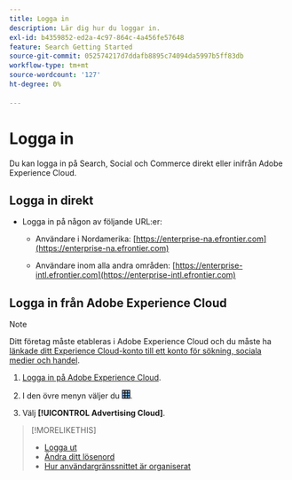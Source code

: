 ```yaml
---
title: Logga in
description: Lär dig hur du loggar in.
exl-id: b4359852-ed2a-4c97-864c-4a456fe57648
feature: Search Getting Started
source-git-commit: 052574217d7ddafb8895c74094da5997b5ff83db
workflow-type: tm+mt
source-wordcount: '127'
ht-degree: 0%

---
```


# Logga in

Du kan logga in på Search, Social och Commerce direkt eller inifrån Adobe Experience Cloud.

## Logga in direkt

* Logga in på någon av följande URL:er:

   * Användare i Nordamerika: [https://enterprise-na.efrontier.com](https://enterprise-na.efrontier.com)

   * Användare inom alla andra områden: [https://enterprise-intl.efrontier.com](https://enterprise-intl.efrontier.com)

## Logga in från Adobe Experience Cloud

>[!NOTE]
>
>Ditt företag måste etableras i Adobe Experience Cloud och du måste ha [länkade ditt Experience Cloud-konto till ett konto för sökning, sociala medier och handel](https://experiencecloud.adobe.com/resources/help/en_US/mcloud/organizations.html).

1. [Logga in på Adobe Experience Cloud](https://experienceleague.adobe.com/docs/core-services/interface/experience-cloud.html#signin).

1. I den övre menyn väljer du ![lösningsväljare](/help/search-social-commerce/assets/menu-icon.png "lösningsväljare").

1. Välj **[!UICONTROL Advertising Cloud]**.

>[!MORELIKETHIS]
>
>* [Logga ut](log-out.md)
>* [Ändra ditt lösenord](/help/search-social-commerce/tools/password-change.md)
>* [Hur användargränssnittet är organiserat](user-interface.md)
